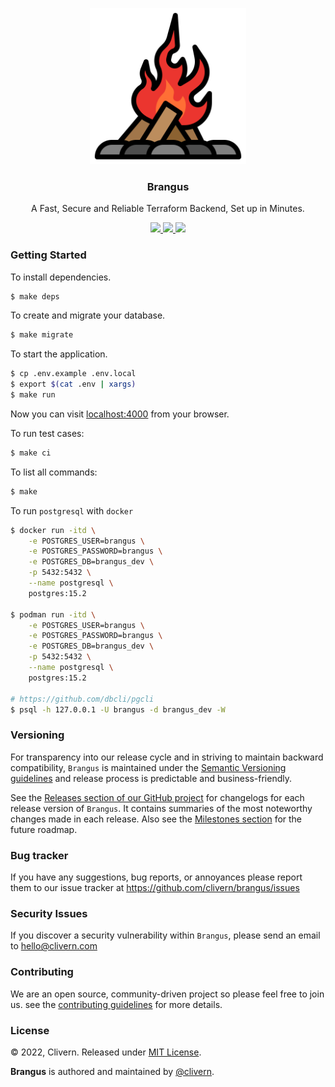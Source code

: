 <p align="center">
    <img alt="Brangus Logo" src="/assets/img/logo.png?v=0.4.0" width="250" />
    <h3 align="center">Brangus</h3>
    <p align="center">A Fast, Secure and Reliable Terraform Backend, Set up in Minutes.</p>
    <p align="center">
        <a href="https://github.com/Clivern/Brangus/actions/workflows/ci.yml">
            <img src="https://github.com/Clivern/Brangus/actions/workflows/ci.yml/badge.svg"/>
        </a>
        <a href="https://github.com/Clivern/Brangus/releases">
            <img src="https://img.shields.io/badge/Version-0.4.0-1abc9c.svg">
        </a>
        <a href="https://github.com/Clivern/Brangus/blob/master/LICENSE">
            <img src="https://img.shields.io/badge/LICENSE-MIT-orange.svg">
        </a>
    </p>
</p>


### Getting Started

To install dependencies.

```zsh
$ make deps
```

To create and migrate your database.

```zsh
$ make migrate
```

To start the application.

```zsh
$ cp .env.example .env.local
$ export $(cat .env | xargs)
$ make run
```

Now you can visit [localhost:4000](http://localhost:4000) from your browser.

To run test cases:

```zsh
$ make ci
```

To list all commands:

```zsh
$ make
```

To run `postgresql` with `docker`

```zsh
$ docker run -itd \
    -e POSTGRES_USER=brangus \
    -e POSTGRES_PASSWORD=brangus \
    -e POSTGRES_DB=brangus_dev \
    -p 5432:5432 \
    --name postgresql \
    postgres:15.2

$ podman run -itd \
    -e POSTGRES_USER=brangus \
    -e POSTGRES_PASSWORD=brangus \
    -e POSTGRES_DB=brangus_dev \
    -p 5432:5432 \
    --name postgresql \
    postgres:15.2

# https://github.com/dbcli/pgcli
$ psql -h 127.0.0.1 -U brangus -d brangus_dev -W
```


### Versioning

For transparency into our release cycle and in striving to maintain backward compatibility, `Brangus` is maintained under the [Semantic Versioning guidelines](https://semver.org/) and release process is predictable and business-friendly.

See the [Releases section of our GitHub project](https://github.com/clivern/brangus/releases) for changelogs for each release version of `Brangus`. It contains summaries of the most noteworthy changes made in each release. Also see the [Milestones section](https://github.com/clivern/brangus/milestones) for the future roadmap.


### Bug tracker

If you have any suggestions, bug reports, or annoyances please report them to our issue tracker at https://github.com/clivern/brangus/issues


### Security Issues

If you discover a security vulnerability within `Brangus`, please send an email to [hello@clivern.com](mailto:hello@clivern.com)


### Contributing

We are an open source, community-driven project so please feel free to join us. see the [contributing guidelines](CONTRIBUTING.md) for more details.


### License

© 2022, Clivern. Released under [MIT License](https://opensource.org/licenses/mit-license.php).

**Brangus** is authored and maintained by [@clivern](http://github.com/clivern).
